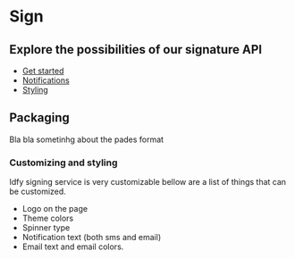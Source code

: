 # Sign

## Explore the possibilities of our signature API

* [Get started](get-started.md)
* [Notifications](Notifications.md)
* [Styling](styling.md)

## Packaging

Bla bla sometinhg about the pades format

### Customizing and styling

Idfy signing service is very customizable bellow are a list of things that can be customized.

* Logo on the page
* Theme colors
* Spinner type
* Notification text \(both sms and email\)
* Email text and email colors.



